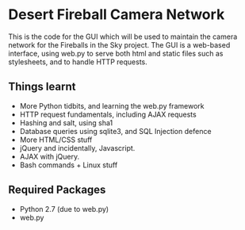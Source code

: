 # Desert Fireball Camera Network

This is the code for the GUI which will be used to maintain the camera network for the Fireballs in the Sky project.
The GUI is a web-based interface, using web.py to serve both html and static files such as stylesheets, and to handle HTTP requests.

## Things learnt

* More Python tidbits, and learning the web.py framework
* HTTP request fundamentals, including AJAX requests
* Hashing and salt, using sha1
* Database queries using sqlite3, and SQL Injection defence
* More HTML/CSS stuff
* jQuery and incidentally, Javascript.
* AJAX with jQuery.
* Bash commands + Linux stuff

## Required Packages

* Python 2.7 (due to web.py)
* web.py
